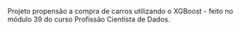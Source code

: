 Projeto propensão a compra de carros utilizando o XGBoost - feito no módulo 39 do curso Profissão Cientista de Dados.

